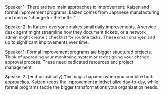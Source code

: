 Speaker 1: There are two main approaches to improvement: Kaizen and formal improvement programs. Kaizen comes from Japanese manufacturing and means "change for the better."

Speaker 2: In Kaizen, everyone makes small daily improvements. A service desk agent might streamline how they document tickets, or a network admin might create a checklist for routine tasks. These small changes add up to significant improvements over time.

Speaker 1: Formal improvement programs are bigger structured projects. Think of upgrading your monitoring system or redesigning your change approval process. These need dedicated resources and project management.

Speaker 2: [enthusiastically] The magic happens when you combine both approaches. Kaizen keeps the improvement mindset alive day-to-day, while formal programs tackle the bigger transformations your organization needs.